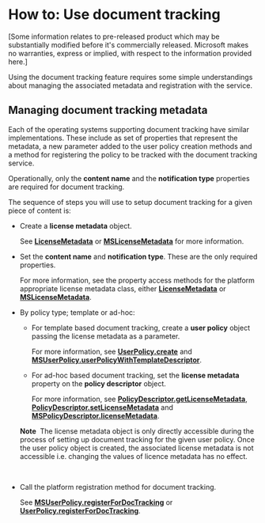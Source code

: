 ﻿
# How to: Use document tracking

\[Some information relates to pre-released product which may be substantially modified before it's commercially released. Microsoft makes no warranties, express or implied, with respect to the information provided here.\]

Using the document tracking feature requires some simple understandings about managing the associated metadata and registration with the service.

## Managing document tracking metadata

Each of the operating systems supporting document tracking have similar implementations. These include as set of properties that represent the metadata, a new parameter added to the user policy creation methods and a method for registering the policy to be tracked with the document tracking service.

Operationally, only the **content name** and the **notification type** properties are required for document tracking.

The sequence of steps you will use to setup document tracking for a given piece of content is:

-   Create a **license metadata** object.

    See [**LicenseMetadata**](xref:msipcthin2.licensemetadata_interface_java) or [**MSLicenseMetadata**](xref:msipcthin2.mslicensemetadata_class_objc) for more information.

-   Set the **content name** and **notification type**. These are the only required properties.

    For more information, see the property access methods for the platform appropriate license metadata class, either [**LicenseMetadata**](xref:msipcthin2.licensemetadata_interface_java) or [**MSLicenseMetadata**](xref:msipcthin2.mslicensemetadata_class_objc).

-   By policy type; template or ad-hoc:

    -   For template based document tracking, create a **user policy** object passing the license metadata as a parameter.

        For more information, see [**UserPolicy.create**](xref:msipcthin2.userpolicy_create_TemplateDescriptor_method_java) and [**MSUserPolicy.userPolicyWithTemplateDescriptor**](xref:msipcthin2.msuserpolicy_protectionpolicywithtemplatedescriptor_userid_authenticationcallback_options_completionblock_method_objc).

    -   For ad-hoc based document tracking, set the **license metadata** property on the **policy descriptor** object.

        For more information, see [**PolicyDescriptor.getLicenseMetadata**](xref:msipcthin2.policydescriptor_getlicensemetadata_java), [**PolicyDescriptor.setLicenseMetadata**](xref:msipcthin2.policydescriptor_setlicensemetadata_java) and [**MSPolicyDescriptor.licenseMetadata**](xref:msipcthin2.mspolicydescriptor_licensemetadata_property_objc).

    **Note**  The license metadata object is only directly accessible during the process of setting up document tracking for the given user policy. Once the user policy object is created, the associated license metadata is not accessible i.e. changing the values of licence metadata has no effect.

     

-   Call the platform registration method for document tracking.

    See [**MSUserPolicy.registerForDocTracking**](xref:msipcthin2.msuserpolicy_registerfordoctracking_userid_authenticationcallback_completionblock_method_objc) or [**UserPolicy.registerForDocTracking**](xref:msipcthin2.userpolicy_registerfordoctracking_boolean__sting__authenticationcallback__creationcallback__java).

 

 




